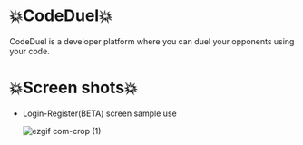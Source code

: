 # 💥CodeDuel💥


CodeDuel is a developer platform where you can duel your opponents using your code.

# 💥Screen shots💥

  * Login-Register(BETA) screen sample use

      ![ezgif com-crop (1)](https://user-images.githubusercontent.com/63316015/88575581-c934e400-d04c-11ea-88c1-4065c78fc0c7.gif)


